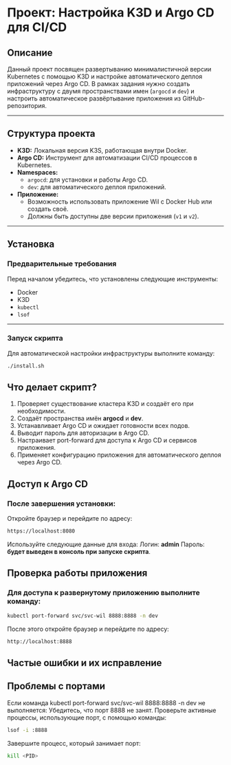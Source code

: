 # Проект: Настройка K3D и Argo CD для CI/CD

## Описание

Данный проект посвящен развертыванию минималистичной версии Kubernetes с помощью K3D и настройке автоматического деплоя приложений через Argo CD. В рамках задания нужно создать инфраструктуру с двумя пространствами имен (`argocd` и `dev`) и настроить автоматическое развёртывание приложения из GitHub-репозитория.

---

## Структура проекта

- **K3D:** Локальная версия K3S, работающая внутри Docker.  
- **Argo CD:** Инструмент для автоматизации CI/CD процессов в Kubernetes.  
- **Namespaces:** 
  - `argocd`: для установки и работы Argo CD.  
  - `dev`: для автоматического деплоя приложений.  
- **Приложение:**  
  - Возможность использовать приложение Wil с Docker Hub или создать своё.  
  - Должны быть доступны две версии приложения (`v1` и `v2`).  

---

## Установка

### Предварительные требования

Перед началом убедитесь, что установлены следующие инструменты:

- Docker  
- K3D  
- `kubectl`  
- `lsof`

---

### Запуск скрипта

Для автоматической настройки инфраструктуры выполните команду:

```bash
./install.sh
```

## Что делает скрипт?

1. Проверяет существование кластера K3D и создаёт его при необходимости.
2. Создаёт пространства имён **argocd** и **dev**.
3. Устанавливает Argo CD и ожидает готовности всех подов.
4. Выводит пароль для авторизации в Argo CD.
5. Настраивает port-forward для доступа к Argo CD и сервисов приложения.
6. Применяет конфигурацию приложения для автоматического деплоя через Argo CD.

## Доступ к Argo CD

### После завершения установки:

Откройте браузер и перейдите по адресу:

```bash
https://localhost:8080
```

Используйте следующие данные для входа:
Логин: **admin**
Пароль: **будет выведен в консоль при запуске скрипта**.

## Проверка работы приложения

### Для доступа к развернутому приложению выполните команду:
```bash
kubectl port-forward svc/svc-wil 8888:8888 -n dev
```
После этого откройте браузер и перейдите по адресу:
```bash
http://localhost:8888
```
## Частые ошибки и их исправление

## Проблемы с портами

Если команда kubectl port-forward svc/svc-wil 8888:8888 -n dev не выполняется:
Убедитесь, что порт 8888 не занят.
Проверьте активные процессы, использующие порт, с помощью команды:
```bash
lsof -i :8888
```
Завершите процесс, который занимает порт:
```bash
kill <PID>
```
